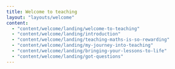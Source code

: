 ```yaml
---
title: Welcome to teaching
layout: "layouts/welcome"
content:
  - "content/welcome/landing/welcome-to-teaching"
  - "content/welcome/landing/introduction"
  - "content/welcome/landing/teaching-maths-is-so-rewarding"
  - "content/welcome/landing/my-journey-into-teaching"
  - "content/welcome/landing/bringing-your-lessons-to-life"
  - "content/welcome/landing/got-questions"
---
```

